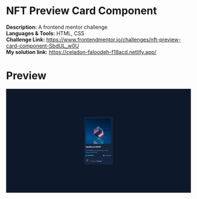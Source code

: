# NFT Preview Card Component

**Description:** A frontend mentor challenge<br>
**Languages & Tools:** HTML, CSS<br>
**Challenge Link:** https://www.frontendmentor.io/challenges/nft-preview-card-component-SbdUL_w0U<br>
**My solution link:** https://celadon-faloodeh-f18acd.netlify.app/

# Preview
![](https://github.com/NotYoel/Web-Development-Projects/blob/main/Frontend%20Mentor%20Projects/NFT%20Preview%20Card%20Component/photos/Screenshot.png)

